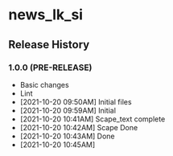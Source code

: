 # news_lk_si

## Release History

### 1.0.0 (PRE-RELEASE)
  * Basic changes
  * Lint
  *  [2021-10-20 09:50AM] Initial files
  *  [2021-10-20 09:59AM] Initial
  *  [2021-10-20 10:41AM] Scape_text complete
  *  [2021-10-20 10:42AM] Scape Done
  *  [2021-10-20 10:43AM] Done
  *  [2021-10-20 10:45AM] 
